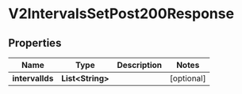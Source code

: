 

# V2IntervalsSetPost200Response


## Properties

| Name | Type | Description | Notes |
|------------ | ------------- | ------------- | -------------|
|**intervalIds** | **List&lt;String&gt;** |  |  [optional] |



